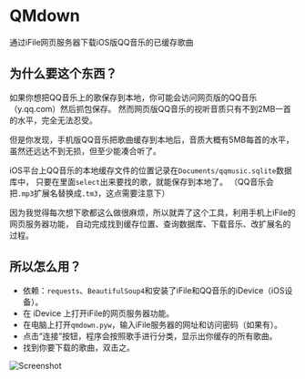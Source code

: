 # QMdown
通过iFile网页服务器下载iOS版QQ音乐的已缓存歌曲

## 为什么要这个东西？

如果你想把QQ音乐上的歌保存到本地，你可能会访问网页版的QQ音乐（y.qq.com）然后抓包保存。
然而网页版QQ音乐的视听音质只有不到2MB一首的水平，完全无法忍受。

但是你发现，手机版QQ音乐把歌曲缓存到本地后，音质大概有5MB每首的水平，虽然还远达不到无损，但至少能凑合听了。

iOS平台上QQ音乐的本地缓存文件的位置记录在`Documents/qqmusic.sqlite`数据库中，
只要在里面`select`出来要找的歌，就能保存到本地了。
（QQ音乐会把`.mp3`扩展名替换成`.tm3`，这点需要注意下）

因为我觉得每次想下歌都这么做很麻烦，所以就弄了这个工具，利用手机上iFile的网页服务器功能，
自动完成找到缓存位置、查询数据库、下载音乐、改扩展名的过程。

## 所以怎么用？

- 依赖：`requests`、`BeautifulSoup4`和安装了iFile和QQ音乐的iDevice（iOS设备）。
- 在 iDevice 上打开iFile的网页服务器功能。
- 在电脑上打开`qmdown.pyw`，输入iFile服务器的网址和访问密码（如果有）。
- 点击“连接”按钮，程序会按照歌手进行分类，显示出你缓存的所有歌曲。
- 找到你要下载的歌曲，双击之。

![Screenshot](https://cloud.githubusercontent.com/assets/6646473/15251510/6f251f4e-195c-11e6-80b6-9961f043dffa.png)
 
